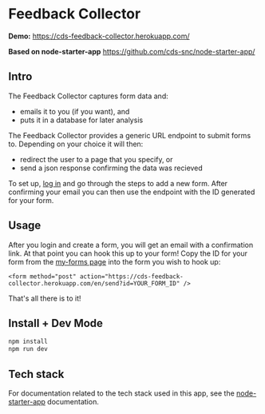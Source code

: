 # Feedback Collector

**Demo:** https://cds-feedback-collector.herokuapp.com/

**Based on node-starter-app** https://github.com/cds-snc/node-starter-app/

## Intro 

The Feedback Collector captures form data and:
- emails it to you (if you want), and 
- puts it in a database for later analysis

The Feedback Collector provides a generic URL endpoint to submit forms to. Depending on your choice it will then:
- redirect the user to a page that you specify, or 
- send a json response confirming the data was recieved

To set up, [log in](https://cds-feedback-collector.herokuapp.com/) and go through the steps to add a new form. After confirming your email you can then use the endpoint with the ID generated for your form.

## Usage

After you login and create a form, you will get an email with a confirmation link. At that point you can hook this up to your form! Copy the ID for your form from the [my-forms page](https://cds-feedback-collector.herokuapp.com/en/my-forms) into the form you wish to hook up:
```
<form method="post" action="https://cds-feedback-collector.herokuapp.com/en/send?id=YOUR_FORM_ID" />
```

That's all there is to it!


## Install + Dev Mode

```bash
npm install
npm run dev
```


## Tech stack

For documentation related to the tech stack used in this app, see the [node-starter-app](https://github.com/cds-snc/node-starter-app/) documentation.

